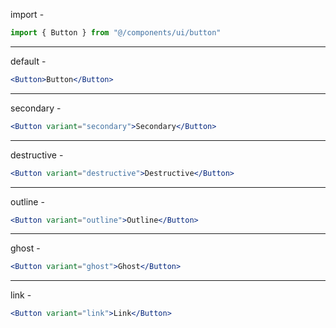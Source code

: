 import -

```jsx
import { Button } from "@/components/ui/button"
```

---

default -

```jsx
<Button>Button</Button>
```

---

secondary -

```jsx
<Button variant="secondary">Secondary</Button>
```

---

destructive -

```jsx
<Button variant="destructive">Destructive</Button>
```

---

outline -

```jsx
<Button variant="outline">Outline</Button>
```

---

ghost -

```jsx
<Button variant="ghost">Ghost</Button>
```

---

link -

```jsx
<Button variant="link">Link</Button>
```

